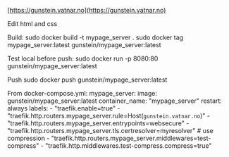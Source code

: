 
[https://gunstein.vatnar.no](https://gunstein.vatnar.no)

Edit html and css

Build:
sudo docker build -t mypage_server .
sudo docker tag mypage_server:latest gunstein/mypage_server:latest

Test local before push:
sudo docker run -p 8080:80 gunstein/mypage_server:latest

Push 
sudo docker push gunstein/mypage_server:latest

From docker-compose.yml:
  mypage_server:
    image: gunstein/mypage_server:latest
    container_name: "mypage_server"
    restart: always
    labels:
      - "traefik.enable=true"
      - "traefik.http.routers.mypage_server.rule=Host(`gunstein.vatnar.no`)"
      - "traefik.http.routers.mypage_server.entrypoints=websecure"
      - "traefik.http.routers.mypage_server.tls.certresolver=myresolver"
      # use compression
      - "traefik.http.routers.mypage_server.middlewares=test-compress"
      - "traefik.http.middlewares.test-compress.compress=true"
